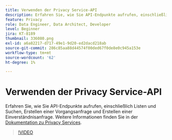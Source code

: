 ```yaml
---
title: Verwenden der Privacy Service-API
description: Erfahren Sie, wie Sie API-Endpunkte aufrufen, einschließlich Listen und Suchen, Erstellen einer Vorgangsanfrage und Erstellen einer Einverständnisanfrage.
feature: Privacy
role: Data Engineer, Data Architect, Developer
level: Beginner
jira: KT-8189
thumbnail: 336080.png
exl-id: a6a82217-d717-49e1-9d20-ed2dacd218ab
source-git-commit: 286c85aa88d44574f00ded67f0de8e0c945a153e
workflow-type: tm+mt
source-wordcount: '62'
ht-degree: 1%

---
```



# Verwenden der Privacy Service-API

Erfahren Sie, wie Sie API-Endpunkte aufrufen, einschließlich Listen und Suchen, Erstellen einer Vorgangsanfrage und Erstellen einer Einverständnisanfrage. Weitere Informationen finden Sie in der [Dokumentation zu Privacy Services](https://experienceleague.adobe.com/docs/experience-platform/privacy/home.html?lang=de).

>[!VIDEO](https://video.tv.adobe.com/v/336080?learn=on&enablevpops)
